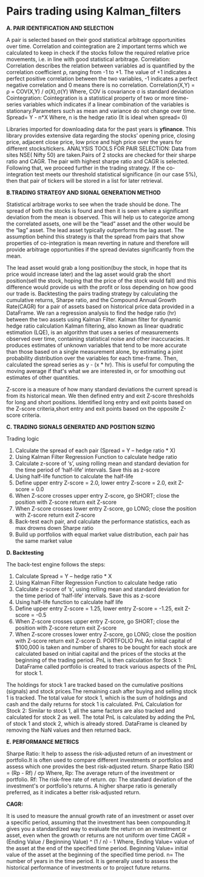 # Pairs trading using Kalman_filters
**A. PAIR IDENTIFICATION AND SELECTION**

A pair is selected based on their good statistical arbitrage opportunities over time. Correlation and cointegration are 2 important terms which we calculated to keep in check if the stocks follow the required relative price movements, i.e. in line with good statistical arbitrage.
Correlation: Correlation describes the relation between variables ad is quantified by the correlation coefficient ρ, ranging from -1 to +1. The value of +1 indicates a perfect positive correlation between the two variables, -1 indicates a perfect negative correlation and 0 means there is no correlation.
Correlation(X,Y) = ρ = COV(X,Y) / σ(X),σ(Y) Where,
COV is covariance
σ is standard deviation
Cointegration: Cointegration is a statistical property of two or more time-series variables which indicates if a linear combination of the variables is stationary.Parameters such as mean and variance do not change over time.
Spread= Y - n*X
Where,
n is the hedge ratio (It is ideal when spread= 0)
  
Libraries imported for downloading data for the past years is **yfinance**. This library provides extensive data regarding the stocks’ opening price, closing price, adjacent close price, low price and high price over the years for different stocks/tickers.
ANALYSIS TOOLS FOR PAIR SELECTION:
Data from sites NSE( Nifty 50) are taken.Pairs of 2 stocks are checked for their sharpe ratio and CAGR. The pair with highest sharpe ratio and CAGR is selected. Following that, we proceed further in the trading strategy.
If the co-integration test meets our threshold statistical significance (in our case 5%), then that pair of tickers will be stored in a list for later retrieval.

**B.TRADING STRATEGY AND SIGNAL GENERATION METHOD**

Statistical arbitrage works to see when the trade should be done. The spread of both the stocks is found and then it is seen where a significant deviation from the mean is observed. This will help us to categorize among the correlated assets, one will be the “lead” asset and the other would be the “lag” asset. The lead asset typically outperforms the lag asset.
The assumption behind this strategy is that the spread from pairs that show properties of co-integration is mean reverting in nature and therefore will provide arbitrage opportunities if the spread deviates significantly from the mean.
 
 The lead asset would grab a long position(buy the stock, in hope that its price would increase later) and the lag asset would grab the short position(sell the stock, hoping that the price of the stock would fall) and this difference would provide us with the profit or loss depending on how good our trade is.
Backtesting the pairs trading strategy by calculating the cumulative returns, Sharpe ratio, and the Compound Annual Growth Rate(CAGR) for a pair of assets based on historical price data provided in a DataFrame.
We ran a regression analysis to find the hedge ratio (hr) between the two assets using Kalman Filter.
Kalman filter for dynamic hedge ratio calculation
Kalman filtering, also known as linear quadratic estimation (LQE), is an algorithm that uses a series of measurements observed over time, containing statistical noise and other inaccuracies.
It produces estimates of unknown variables that tend to be more accurate than those based on a single measurement alone, by estimating a joint probability distribution over the variables for each time-frame.
Then, calculated the spread series as y - (x * hr).
This is useful for computing the moving average if that's what we are interested in, or for smoothing out estimates of other quantities.

 Z-score is a measure of how many standard deviations the current spread is from its historical mean.
We then defined entry and exit Z-score thresholds for long and short positions. Identified long entry and exit points based on the Z-score criteria,short entry and exit points based on the opposite Z-score criteria.

**C. TRADING SIGNALS GENERATED AND POSITION SIZING**

Trading logic
1. Calculate the spread of each pair (Spread = Y – hedge ratio * X)
2. Using Kalman Filter Regression Function to calculate hedge ratio
3. Calculate z-score of ‘s’, using rolling mean and standard deviation for the time period of ‘half-life’ intervals. Save this as z-score
4. Using half-life function to calculate the half-life
5. Define upper entry Z-score = 2.0, lower entry Z-score = 2.0,
exit Z-score = 0.0
6. When Z-score crosses upper entry Z-score, go SHORT; close
the position with Z-score return exit Z-score
7. When Z-score crosses lower entry Z-score, go LONG; close
the position with Z-score return exit Z-score
8. Back-test each pair, and calculate the performance statistics,
each as max drowns down Sharpe ratio
9. Build up portfolios with equal market value distribution, each pair has the same market value

**D. Backtesting**

The back-test engine follows the steps:
1. Calculate Spread = Y – hedge ratio * X
2. Using Kalman Filter Regression Function to calculate hedge
ratio
3. Calculate z-score of ‘s’, using rolling mean and standard
deviation for the time period of ‘half-life’ intervals. Save this as
z-score
4. Using half-life function to calculate half life
5. Define upper entry Z-score = 1.25, lower entry Z-score =
-1.25, exit Z-score = -0.5
6. When Z-score crosses upper entry Z-score, go SHORT; close
the position with Z-score return exit Z-score
7. When Z-score crosses lower entry Z-score, go LONG; close
the position with Z-score return exit Z-score
D. PORTFOLIO PnL
An initial capital of $100,000 is taken and number of shares to be bought for each stock are calculated based on initial capital and the prices of the stocks at the beginning of the trading period.
PnL is then calculation for Stock 1:
DataFrame called portfolio is created to track various aspects of the PnL for stock 1.

The holdings for stock 1 are tracked based on the cumulative positions (signals) and stock prices.The remaining cash after buying and selling stock 1 is tracked. The total value for stock 1, which is the sum of holdings and cash and the daily returns for stock 1 is calculated.
PnL Calculation for Stock 2:
Similar to stock 1, all the same factors are also tracked and calculated for stock 2 as well.
The total PnL is calculated by adding the PnL of stock 1 and stock 2, which is already stored.
DataFrame is cleaned by removing the NaN values and then returned back.

**E. PERFORMANCE METRICS**

Sharpe Ratio:
It help to assess the risk-adjusted return of an investment or portfolio.It is often used to compare different investments or portfolios and assess which one provides the best risk-adjusted return.
Sharpe Ratio (SR) = (Rp - Rf) / σp
Where,
Rp: The average return of the investment or portfolio.
Rf: The risk-free rate of return.
σp: The standard deviation of the investment's or portfolio's returns.
A higher sharpe ratio is generally preferred, as it indicates a better risk-adjusted return.

**CAGR:**

It is used to measure the annual growth rate of an investment or asset over a specific period, assuming that the investment has been compounding.It gives you a standardized way to evaluate the return on an investment or asset, even when the growth or returns are not uniform over time
CAGR = (Ending Value / Beginning Value) ^ (1 / n) - 1
Where,
Ending Value= value of the asset at the end of the specified time period.
Beginning Value= initial value of the asset at the beginning of the specified time period. n= The number of years in the time period.
It is generally used to assess the historical performance of investments or to project future returns.
